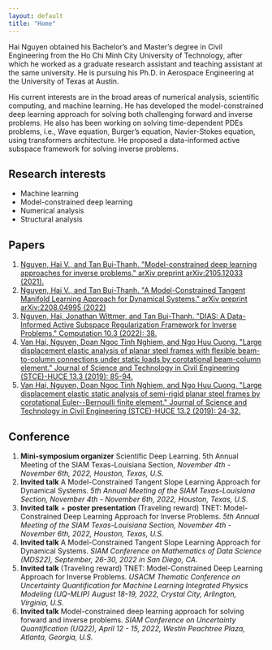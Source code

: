 ```yaml
---
layout: default
title: "Home"
---
```


Hai Nguyen obtained his Bachelor’s and Master’s degree in Civil Engineering from the Ho Chi Minh City University of Technology, after which he worked as a graduate research assistant and teaching assistant at the same university. He is pursuing his Ph.D. in Aerospace Engineering at the University of Texas at Austin.

His current interests are in the broad areas of numerical analysis, scientific computing, and machine learning. He has developed the model-constrained deep learning approach for solving both challenging forward and inverse problems. He also has been working on solving time-dependent PDEs problems, i.e., Wave equation, Burger’s equation, Navier-Stokes equation, using transformers architecture. He proposed a data-informed active subspace framework for solving inverse problems.

## Research interests
- Machine learning
- Model-constrained deep learning
- Numerical analysis
- Structural analysis

## Papers
1. [Nguyen, Hai V., and Tan Bui-Thanh. "Model-constrained deep learning approaches for inverse problems." arXiv preprint arXiv:2105.12033 (2021).](https://scholar.google.com/scholar_lookup?arxiv_id=2105.12033)
2. [Nguyen, Hai V., and Tan Bui-Thanh. "A Model-Constrained Tangent Manifold Learning Approach for Dynamical Systems." arXiv preprint arXiv:2208.04995 (2022)](https://scholar.google.com/scholar_lookup?arxiv_id=2208.04995)
3. [Nguyen, Hai, Jonathan Wittmer, and Tan Bui-Thanh. "DIAS: A Data-Informed Active Subspace Regularization Framework for Inverse Problems." Computation 10.3 (2022): 38.](https://scholar.google.com/citations?view_op=view_citation&hl=en&user=mFPXD90AAAAJ&sortby=pubdate&citation_for_view=mFPXD90AAAAJ:p2g8aNsByqUC)
4. [Van Hai, Nguyen, Doan Ngoc Tinh Nghiem, and Ngo Huu Cuong. "Large displacement elastic analysis of planar steel frames with flexible beam-to-column connections under static loads by corotational beam-column element." Journal of Science and Technology in Civil Engineering (STCE)-HUCE 13.3 (2019): 85-94.](https://scholar.google.com/scholar?hl=en&as_sdt=0%2C44&q=Large+displacement+elastic+analysis+of+planar+steel+frames+with+flexible+beam-to-column+connections+under+static+loads+by+corotational+beam-column+element&btnG=)
5. [Van Hai, Nguyen, Doan Ngoc Tinh Nghiem, and Ngo Huu Cuong. "Large displacement elastic static analysis of semi-rigid planar steel frames by corotational Euler--Bernoulli finite element." Journal of Science and Technology in Civil Engineering (STCE)-HUCE 13.2 (2019): 24-32.](https://scholar.google.com/scholar?hl=en&as_sdt=0%2C44&q=Large+displacement+elastic+static+analysis+of+semi-rigid+planar+steel+frames+by+corotational+Euler--Bernoulli+finite+element+Article&btnG=#d=gs_cit&t=1669250308536&u=%2Fscholar%3Fq%3Dinfo%3ASfNH_EKX_LkJ%3Ascholar.google.com%2F%26output%3Dcite%26scirp%3D0%26hl%3Den)

## Conference
1. **Mini-symposium organizer** Scientific Deep Learning. 5th Annual Meeting of the SIAM Texas-Louisiana Section, *November 4th - November 6th, 2022, Houston, Texas, U.S*.
2. **Invited talk** A Model-Constrained Tangent Slope Learning Approach for Dynamical Systems. *5th Annual Meeting of the SIAM Texas-Louisiana Section, November 4th - November 6th, 2022, Houston, Texas, U.S*.
3. **Invited talk** + **poster presentation** (Traveling reward) TNET: Model-Constrained Deep Learning Approach for Inverse Problems. *5th Annual Meeting of the SIAM Texas-Louisiana Section, November 4th - November 6th, 2022, Houston, Texas, U.S*.
4. **Invited talk** A Model-Constrained Tangent Slope Learning Approach for Dynamical Systems. *SIAM Conference on Mathematics of Data Science (MDS22), September, 26-30, 2022 in San Diego, CA*.
5. **Invited talk** (Traveling reward) TNET: Model-Constrained Deep Learning Approach for Inverse Problems. *USACM Thematic Conference on Uncertainty Quantification for Machine Learning Integrated Physics Modeling (UQ-MLIP) August 18-19, 2022, Crystal City, Arlington, Virginia, U.S*.
6. **Invited talk** Model-constrained deep learning approach for solving forward and inverse problems. *SIAM Conference on Uncertainty Quantification (UQ22), April 12 - 15, 2022, Westin Peachtree Plaza, Atlanta, Georgia, U.S.*

